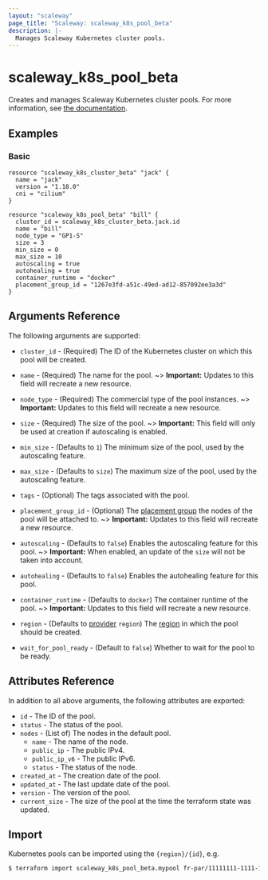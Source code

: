 ```yaml
---
layout: "scaleway"
page_title: "Scaleway: scaleway_k8s_pool_beta"
description: |-
  Manages Scaleway Kubernetes cluster pools.
---
```


# scaleway_k8s_pool_beta

Creates and manages Scaleway Kubernetes cluster pools. For more information, see [the documentation](https://developers.scaleway.com/en/products/k8s/api/).

## Examples

### Basic

```hcl
resource "scaleway_k8s_cluster_beta" "jack" {
  name = "jack"
  version = "1.18.0"
  cni = "cilium"
}

resource "scaleway_k8s_pool_beta" "bill" {
  cluster_id = scaleway_k8s_cluster_beta.jack.id
  name = "bill"
  node_type = "GP1-S"
  size = 3
  min_size = 0
  max_size = 10
  autoscaling = true
  autohealing = true
  container_runtime = "docker"
  placement_group_id = "1267e3fd-a51c-49ed-ad12-857092ee3a3d"
}
```

## Arguments Reference

The following arguments are supported:

- `cluster_id` - (Required) The ID of the Kubernetes cluster on which this pool will be created.

- `name` - (Required) The name for the pool.
~> **Important:** Updates to this field will recreate a new resource.

- `node_type` - (Required)  The commercial type of the pool instances.
~> **Important:** Updates to this field will recreate a new resource.

- `size` - (Required) The size of the pool.
~> **Important:** This field will only be used at creation if autoscaling is enabled.

- `min_size` - (Defaults to `1`) The minimum size of the pool, used by the autoscaling feature.

- `max_size` - (Defaults to `size`) The maximum size of the pool, used by the autoscaling feature.

- `tags` - (Optional) The tags associated with the pool.

- `placement_group_id` - (Optional) The [placement group](https://developers.scaleway.com/en/products/instance/api/#placement-groups-d8f653) the nodes of the pool will be attached to.
~> **Important:** Updates to this field will recreate a new resource.

- `autoscaling` - (Defaults to `false`) Enables the autoscaling feature for this pool.
~> **Important:** When enabled, an update of the `size` will not be taken into account.

- `autohealing` - (Defaults to `false`) Enables the autohealing feature for this pool.

- `container_runtime` - (Defaults to `docker`) The container runtime of the pool.
~> **Important:** Updates to this field will recreate a new resource.

- `region` - (Defaults to [provider](../index.html#region) `region`) The [region](../guides/regions_and_zones.html#regions) in which the pool should be created.

- `wait_for_pool_ready` - (Default to `false`) Whether to wait for the pool to be ready.

## Attributes Reference

In addition to all above arguments, the following attributes are exported:

- `id` - The ID of the pool.
- `status` - The status of the pool.
- `nodes` - (List of) The nodes in the default pool.
    - `name` - The name of the node.
    - `public_ip` - The public IPv4.
    - `public_ip_v6` - The public IPv6.
    - `status` - The status of the node.
- `created_at` - The creation date of the pool.
- `updated_at` - The last update date of the pool.
- `version` - The version of the pool.
- `current_size` - The size of the pool at the time the terraform state was updated.

## Import

Kubernetes pools can be imported using the `{region}/{id}`, e.g.

```bash
$ terraform import scaleway_k8s_pool_beta.mypool fr-par/11111111-1111-1111-1111-111111111111
```
